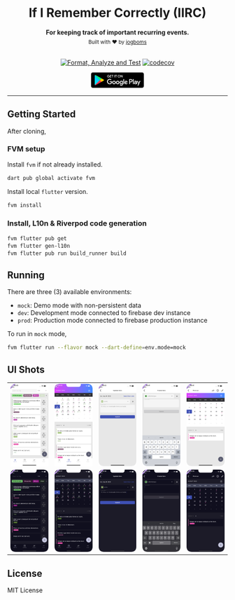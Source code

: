 <div align="center">
  <h1>If I Remember Correctly (IIRC)</h1>
  <strong>For keeping track of important recurring events.</strong>
  <br />
  <sub>Built with ❤︎ by <a href="https://twitter.com/jogboms">jogboms</a></sub>
  <br /><br />

[![Format, Analyze and Test](https://github.com/jogboms/iirc/actions/workflows/main.yml/badge.svg?branch=master)](https://github.com/jogboms/iirc/actions/workflows/main.yml) [![codecov](https://codecov.io/gh/jogboms/iirc/branch/master/graph/badge.svg)](https://codecov.io/gh/jogboms/iirc)

  <a href='https://play.google.com/store/apps/details?id=io.github.jogboms.iirc'><img alt='Get it on Google Play' src='./screenshots/google_play.png' height='36px'/></a>
</div>

---

## Getting Started

After cloning,

### FVM setup

Install `fvm` if not already installed.

```bash
dart pub global activate fvm
```

Install local `flutter` version.

```bash
fvm install
```

### Install, L10n & Riverpod code generation

```bash
fvm flutter pub get 
fvm flutter gen-l10n
fvm flutter pub run build_runner build
```

## Running

There are three (3) available environments:
- `mock`: Demo mode with non-persistent data
- `dev`: Development mode connected to firebase dev instance
- `prod`: Production mode connected to firebase production instance

To run in `mock` mode,

```bash
fvm flutter run --flavor mock --dart-define=env.mode=mock
```

## UI Shots

<div style="text-align: center">
  <table>
    <tr>
      <td style="text-align: center">
        <img src="./screenshots/01_light.png" width="200" />
      </td>
      <td style="text-align: center">
        <img src="./screenshots/02_light.png" width="200" />
      </td>
      <td style="text-align: center">
        <img src="./screenshots/03_light.png" width="200" />
      </td>
      <td style="text-align: center">
        <img src="./screenshots/04_light.png" width="200" />
      </td>
      <td style="text-align: center">
        <img src="./screenshots/05_light.png" width="200" />
      </td>
    </tr>
    <tr>
      <td style="text-align: center">
        <img src="./screenshots/01_dark.png" width="200" />
      </td>
      <td style="text-align: center">
        <img src="./screenshots/02_dark.png" width="200" />
      </td>
      <td style="text-align: center">
        <img src="./screenshots/03_dark.png" width="200" />
      </td>
      <td style="text-align: center">
        <img src="./screenshots/04_dark.png" width="200" />
      </td>
      <td style="text-align: center">
        <img src="./screenshots/05_dark.png" width="200" />
      </td>
    </tr>
  </table>
</div>

## License

MIT License
